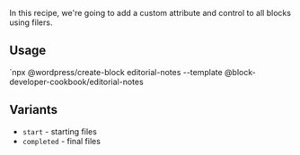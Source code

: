 In this recipe, we're going to add a custom attribute and control to all blocks using filers.

## Usage

`npx @wordpress/create-block editorial-notes --template @block-developer-cookbook/editorial-notes

## Variants

-   `start` - starting files
-   `completed` - final files
